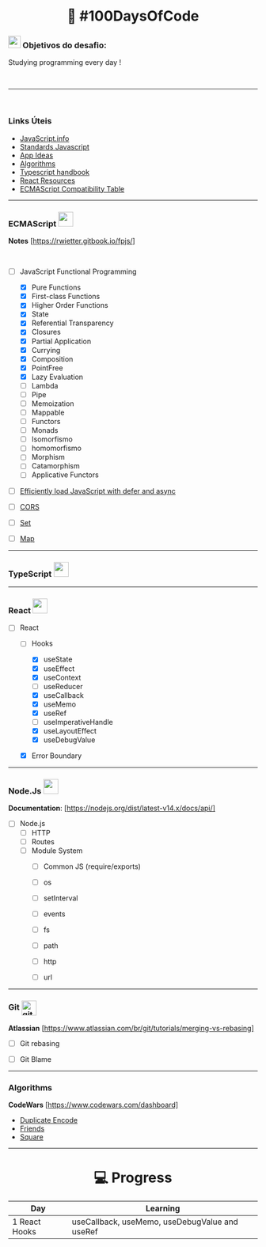 
<h1 align="center">
   🚀 #100DaysOfCode
</h1>



### <img src="https://img.icons8.com/cotton/64/000000/labyrinth.png" width="25"/> Objetivos do desafio:  

Studying programming every day !

<br/><hr/><br/>

### Links Úteis

- [JavaScript.info](https://javascript.info/)
- [Standards Javascript](https://standardjs.com/rules.html)
- [App Ideas](https://github.com/florinpop17/app-ideas)
- [Algorithms](https://github.com/trekhleb/javascript-algorithms)
- [Typescript handbook](https://jorgedacostaza.gitbook.io/typescript-pt/project/compilation-context/tsconfig)
- [React Resources](https://reactresources.com/)
- [ECMAScript Compatibility Table](https://kangax.github.io/compat-table/es2016plus/)


<hr>


### ECMAScript <img src="https://img.icons8.com/color/144/000000/javascript.png" width="30"/>

**Notes** [https://rwietter.gitbook.io/fpjs/]

<br/>

- [ ] JavaScript Functional Programming
  - [x] Pure Functions
  - [x] First-class Functions
  - [x] Higher Order Functions
  - [x] State
  - [x] Referential Transparency
  - [x] Closures
  - [x] Partial Application
  - [x] Currying
  - [x] Composition
  - [x] PointFree
  - [x] Lazy Evaluation
  - [ ] Lambda
  - [ ] Pipe
  - [ ] Memoization
  - [ ] Mappable
  - [ ] Functors
  - [ ] Monads
  - [ ] Isomorfismo
  - [ ] homomorfismo
  - [ ] Morphism
  - [ ] Catamorphism
  - [ ] Applicative Functors
- [ ] <a href="https://flaviocopes.com/javascript-async-defer/">Efficiently load JavaScript with defer and async</a>
- [ ] <a href="https://flaviocopes.com/cors/">CORS</a>
- [ ] <a href="#">Set</a>
- [ ] <a href="#">Map</a>


<hr>


### TypeScript <img src="https://img.icons8.com/color/144/000000/typescript.png" width="30"/>


<hr>


### React <img src="https://img.icons8.com/nolan/128/react-native.png" width="30"/>

- [ ] React
   - [ ] Hooks
      - [x] useState
      - [x] useEffect
      - [x] useContext
      - [ ] useReducer
      - [x] useCallback
      - [x] useMemo
      - [x] useRef
      - [ ] useImperativeHandle
      - [x] useLayoutEffect
      - [x] useDebugValue
   - [x] Error Boundary


<hr>


### Node.Js <img src="https://img.icons8.com/color/144/000000/nodejs.png" width="30"/>

**Documentation**: [https://nodejs.org/dist/latest-v14.x/docs/api/] <br>

- [ ] Node.js
   - [ ] HTTP
   - [ ] Routes
   - [ ] Module System
      - [ ] Common JS (require/exports)
      - [ ] os
      - [ ] setInterval
      - [ ] events
      - [ ] fs
      - [ ] path
      - [ ] http
      - [ ] url

 
<hr>


### Git <img align="center" src="https://github.githubassets.com/images/modules/logos_page/Octocat.png" alt="git" width="30"/>
 
**Atlassian** [https://www.atlassian.com/br/git/tutorials/merging-vs-rebasing]

- [ ] Git rebasing
- [ ] Git Blame


<hr>


### Algorithms

**CodeWars** [https://www.codewars.com/dashboard]

- [Duplicate Encode](https://github.com/rwietter/100DaysOfCode/blob/main/algorithms/codewars/duplicata.js)
- [Friends](https://github.com/rwietter/100DaysOfCode/blob/main/algorithms/codewars/likeFacebook.js)
- [Square](https://github.com/rwietter/100DaysOfCode/blob/2d72c5d3dc2285abc2996c27011fd95957f79fa0/algorithms/codewars/perfectSquare.js#L1)


<hr>


 <h1 align="center">
   💻 Progress
</h1> 

|Day                                           | Learning                                                            |
| -------------------------------------------- | ------------------------------------------------------------------- |
| 1  React Hooks                               | useCallback, useMemo, useDebugValue and useRef                      |
